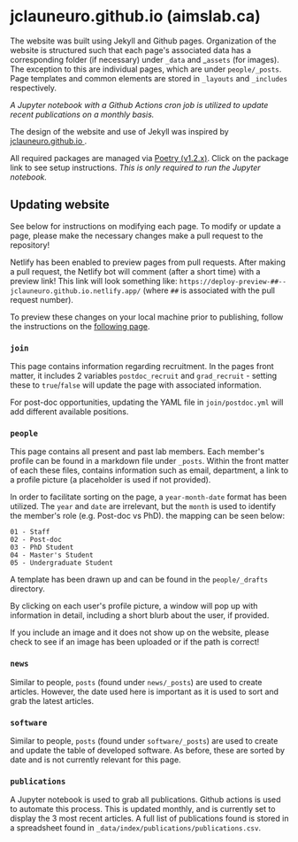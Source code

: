 # jclauneuro.github.io (aimslab.ca)

The website was built using Jekyll and Github pages. Organization of the website 
is structured such that each page's associated data has a corresponding folder 
(if necessary) under `_data` and _`assets` (for images). The exception to this 
are individual pages, which are under `people/_posts`. Page templates and common 
elements are stored in `_layouts` and `_includes` respectively.

_A Jupyter notebook with a Github Actions cron job is utilized to update 
recent publications on a monthly basis._

The design of the website and use of Jekyll was inspired by 
[jclauneuro.github.io ](https://github.com/jclauneuro/jclauneuro.github.io).

All required packages are managed via 
[Poetry (v1.2.x)](https://python-poetry.org/). Click on the package link to see 
setup instructions.
_This is only required to run the Jupyter notebook._

## Updating website

See below for instructions on modifying each page. To modify or update a page, 
please make the necessary changes make a pull request to the repository! 

Netlify has been enabled to preview pages from pull requests. After making a 
pull request, the Netlify bot will comment (after a short time) with a preview 
link! This link will look something like: 
`https://deploy-preview-##--jclauneuro.github.io.netlify.app/` (where `##` is 
associated with the pull request number).

To preview these changes on your local machine prior to publishing, follow 
the instructions on the [following page](https://docs.github.com/en/pages/setting-up-a-github-pages-site-with-jekyll/testing-your-github-pages-site-locally-with-jekyll).

### `join`

This page contains information regarding recruitment. In the pages front matter, 
it includes 2 variables `postdoc_recruit` and `grad_recruit` - setting these to 
`true`/`false` will update the page with associated information.

For post-doc opportunities, updating the YAML file in `join/postdoc.yml` will 
add different available positions.

### `people`

This page contains all present and past lab members. Each member's profile can 
be found in a markdown file under `_posts`. Within the front matter of each 
these files, contains information such as email, department, a link to a 
profile picture (a placeholder is used if not provided). 

In order to facilitate sorting on the page, a `year-month-date` format has been 
utilized. The `year` and `date` are irrelevant, but the `month` is used to 
identify the member's role (e.g. Post-doc vs PhD). the mapping can be seen below:

```
01 - Staff
02 - Post-doc
03 - PhD Student
04 - Master's Student
05 - Undergraduate Student
```

A template has been drawn up and can be found in the `people/_drafts` directory. 

By clicking on each user's profile picture, a window will pop up with 
information in detail, including a short blurb about the user, if provided.

If you include an image and it does not show up on the website, please check to 
see if an image has been uploaded or if the path is correct!

### `news`

Similar to people, `posts` (found under `news/_posts`) are used to create 
articles. However, the date used here is important as it is used to sort and 
grab the latest articles.

### `software`
Similar to people, `posts` (found under `software/_posts`) are used to create 
and update the table of developed software. As before, these are sorted by date 
and is not currently relevant for this page.

### `publications`

A Jupyter notebook is used to grab all publications. Github actions is used to 
automate this process. This is updated monthly, and is currently set to display 
the 3 most recent articles. A full list of publications found is stored in a 
spreadsheet found in `_data/index/publications/publications.csv`.
